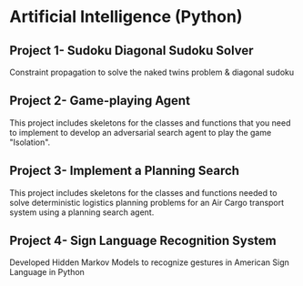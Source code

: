 # Artificial Intelligence (Python)

## Project 1- Sudoku Diagonal Sudoku Solver
Constraint propagation to solve the naked twins problem & diagonal sudoku

## Project 2- Game-playing Agent
This project includes skeletons for the classes and functions that you need to implement to develop an adversarial search agent to play the game "Isolation". 

## Project 3- Implement a Planning Search
This project includes skeletons for the classes and functions needed to solve deterministic logistics planning problems for an Air Cargo transport system using a planning search agent.

## Project 4- Sign Language Recognition System
Developed Hidden Markov Models to recognize gestures in American Sign Language in Python
